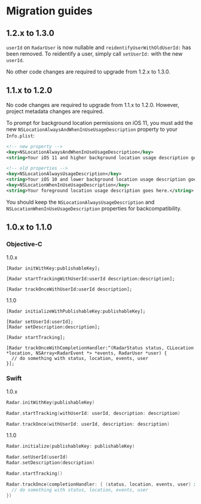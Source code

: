 # Migration guides

## 1.2.x to 1.3.0

`userId` on `RadarUser` is now nullable and `reidentifyUserWithOldUserId:` has been removed. To reidentify a user, simply call `setUserId:` with the new `userId`.

No other code changes are required to upgrade from 1.2.x to 1.3.0.

## 1.1.x to 1.2.0

No code changes are required to upgrade from 1.1.x to 1.2.0. However, project metadata changes are required.

To prompt for background location permissions on iOS 11, you must add the new `NSLocationAlwaysAndWhenInUseUsageDescription` property to your `Info.plist`:

```xml
<!-- new property -->
<key>NSLocationAlwaysAndWhenInUseUsageDescription</key>
<string>Your iOS 11 and higher background location usage description goes here.</string>

<!-- old properties -->
<key>NSLocationAlwaysUsageDescription</key>
<string>Your iOS 10 and lower background location usage description goes here.</string>
<key>NSLocationWhenInUseUsageDescription</key>
<string>Your foreground location usage description goes here.</string>
```

You should keep the `NSLocationAlwaysUsageDescription` and `NSLocationWhenInUseUsageDescription` properties for backcompatibility.

## 1.0.x to 1.1.0

### Objective-C

1.0.x

```objc
[Radar initWithKey:publishableKey];

[Radar startTrackingWithUserId:userId description:description];

[Radar trackOnceWithUserId:userId description];
```

1.1.0

```objc
[Radar initializeWithPublishableKey:publishableKey];

[Radar setUserId:userId];
[Radar setDescription:description];

[Radar startTracking];

[Radar trackOnceWithCompletionHandler:^(RadarStatus status, CLLocation *location, NSArray<RadarEvent *> *events, RadarUser *user) {
  // do something with status, location, events, user
}];
```

### Swift

1.0.x

```swift
Radar.initWithKey(publishableKey)

Radar.startTracking(withUserId: userId, description: description)

Radar.trackOnce(withUserId: userId, description: description)
```

1.1.0

```swift
Radar.initialize(publishableKey: publishableKey)

Radar.setUserId(userId)
Radar.setDescription(description)

Radar.startTracking()

Radar.trackOnce(completionHandler: { (status, location, events, user) in
  // do something with status, location, events, user
})
```
